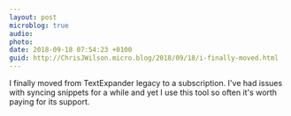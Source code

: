 ```yaml
---
layout: post
microblog: true
audio: 
photo: 
date: 2018-09-18 07:54:23 +0100
guid: http://ChrisJWilson.micro.blog/2018/09/18/i-finally-moved.html
---
```

I finally moved from TextExpander legacy to a subscription. I've had issues with syncing snippets for a while and yet I use this tool so often it's worth paying for its support. 
